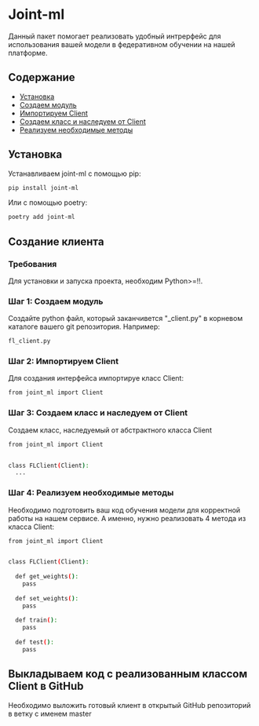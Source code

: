# Joint-ml
 
Данный пакет помогает реализовать удобный интрерфейс для использования вашей модели
в федеративном обучении на нашей платформе. 

## Содержание
- [Установка](#установка)
- [Создаем модуль](#шаг-1:)
- [Импортируем Client](#шаг_2:)
- [Создаем класс и наследуем от Сlient](#шаг_3:)
- [Реализуем необходимые методы ](#шаг_4:)



## Установка 

Устанавливаем joint-ml с помощью pip:
```sh
pip install joint-ml
```

Или с помощью poetry:

```sh
poetry add joint-ml
```


## Создание клиента

### Требования
Для установки и запуска проекта, необходим Python>=!!.


### Шаг 1: Создаем модуль
Создайте python файл, который заканчивется "_client.py" в корневом каталоге вашего git репозитория. Например:
```sh
fl_client.py
```

### Шаг 2: Импортируем Client
Для создания интерфейса импортируе класс Client: 
```sh
from joint_ml import Client
```

### Шаг 3: Создаем класс и наследуем от Сlient 
Создаем класс, наследуемый от абстрактного класса Сlient
```sh
from joint_ml import Client


class FLClient(Client):
  ...
```

### Шаг 4: Реализуем необходимые методы 
Необходимо подготовить ваш код обучения модели для корректной работы на нашем сервисе. А именно, нужно реализовать 4 метода из класса Client:
```sh
from joint_ml import Client


class FLClient(Client):
    
  def get_weights():
    pass
    
  def set_weights():
    pass  
    
  def train():
    pass
    
  def test():
    pass
```

## Выкладываем код с реализованным классом Сlient в GitHub
Необходимо выложить готовый клиент в открытый GitHub репозиторий в ветку с именем master

